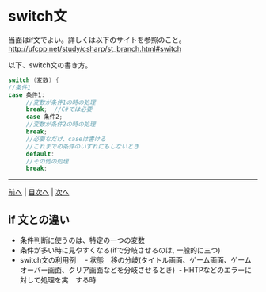 # switch文
当面はif文でよい。詳しくは以下のサイトを参照のこと。
http://ufcpp.net/study/csharp/st_branch.html#switch

以下、switch文の書き方。

```cs
switch (変数) {
//条件1
case 条件1:
     //変数が条件1の時の処理
     break;  //C#では必要
     case 条件2;
     //変数が条件2の時の処理
     break;
     //必要なだけ、caseは書ける
     //これまでの条件のいずれにもしないとき
     default:
     //その他の処理
     break;
```

---

[前へ](08.md) | [目次へ](README.md#%E7%9B%AE%E6%AC%A1) | [次へ](10.md)
## if 文との違い
- 条件判断に使うのは、特定の一つの変数
- 条件が多い時に見やすくなる(ifで分岐させるのは, 一般的に三つ)
- switch文の利用例
　- 状態　移の分岐(タイトル画面、ゲーム画面、ゲームオーバー画面、クリア画面などを分岐させるとき)
  - HHTPなどのエラーに対して処理を実　する時

